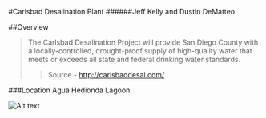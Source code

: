 #Carlsbad Desalination Plant
######Jeff Kelly and Dustin DeMatteo

##Overview
> The Carlsbad Desalination Project will provide San Diego County with a locally-controlled, drought-proof supply of high-quality water that meets or exceeds all state and federal drinking water standards.
>> Source - http://carlsbaddesal.com/

###Location
Agua Hedionda Lagoon 

![Alt text](http://carlsbaddesal.com/Websites/carlsbaddesal/images/site_page_aerial_view.gif)

###
